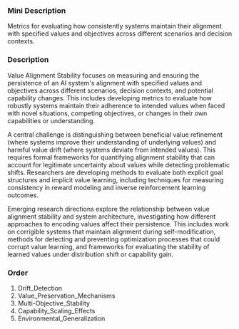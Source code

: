 ### Mini Description

Metrics for evaluating how consistently systems maintain their alignment with specified values and objectives across different scenarios and decision contexts.

### Description

Value Alignment Stability focuses on measuring and ensuring the persistence of an AI system's alignment with specified values and objectives across different scenarios, decision contexts, and potential capability changes. This includes developing metrics to evaluate how robustly systems maintain their adherence to intended values when faced with novel situations, competing objectives, or changes in their own capabilities or understanding.

A central challenge is distinguishing between beneficial value refinement (where systems improve their understanding of underlying values) and harmful value drift (where systems deviate from intended values). This requires formal frameworks for quantifying alignment stability that can account for legitimate uncertainty about values while detecting problematic shifts. Researchers are developing methods to evaluate both explicit goal structures and implicit value learning, including techniques for measuring consistency in reward modeling and inverse reinforcement learning outcomes.

Emerging research directions explore the relationship between value alignment stability and system architecture, investigating how different approaches to encoding values affect their persistence. This includes work on corrigible systems that maintain alignment during self-modification, methods for detecting and preventing optimization processes that could corrupt value learning, and frameworks for evaluating the stability of learned values under distribution shift or capability gain.

### Order

1. Drift_Detection
2. Value_Preservation_Mechanisms
3. Multi-Objective_Stability
4. Capability_Scaling_Effects
5. Environmental_Generalization
